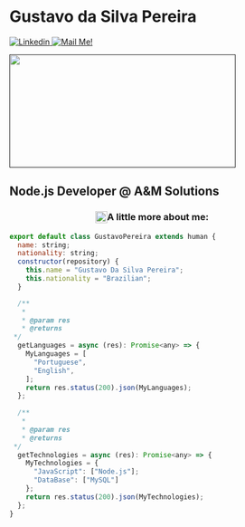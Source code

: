 <h1>Gustavo da Silva Pereira</h1>
<a href="www.linkedin.com/in/GustaPe" rel="nofollow" target="_blank">
    <img src="https://camo.githubusercontent.com/158d86bc85096dd22b8f740d40e59b81175dae20e4fd8538a2977ab6baa3a55b/68747470733a2f2f696d672e736869656c64732e696f2f62616467652f2d436f6e6e6563742d626c75653f7374796c653d666c61742d737175617265266c6f676f3d4c696e6b6564696e266c6f676f436f6c6f723d7768697465266c696e6b3d68747470733a2f2f7777772e6c696e6b6564696e2e636f6d2f696e2f6172746875722d616e64726164652d66756c6c737461636b2d6465762f" alt="Linkedin" data-canonical-src="https://img.shields.io/badge/-Connect-blue?style=flat-square&amp;logo=Linkedin&amp;logoColor=white&amp;link=www.linkedin.com/in/GustaPe" target="_blank" style="max-width:100%;">
</a>
<a href="gustavosilvapereira81@gmail.com" target="_blank">
    <img src="https://camo.githubusercontent.com/a0b68c17f3820858b21f772008709470144f28adbc240d4fcc2a6125d594926e/68747470733a2f2f696d672e736869656c64732e696f2f62616467652f2d436f6e746163742532304d65212d6331343433383f7374796c653d666c61742d737175617265266c6f676f3d476d61696c266c6f676f436f6c6f723d7768697465266c696e6b3d6d61696c746f3a6172746875722e646965676f6f40686f746d61696c2e636f6d" alt="Mail Me!" data-canonical-src="https://img.shields.io/badge/-Contact%20Me!-c14438?style=flat-square&amp;logo=Gmail&amp;logoColor=white&amp;link=mailto:gustavosilvapereira81@gmail.com" target="_blank" style="max-width:100%;">
</a>

<p>
    
<a target="_BLANK" rel="noopener noreferrer" href="">
<img src="https://www.infnet.edu.br/esti/wp-content/uploads/sites/5/2019/06/analise-de-sistemas.gif" data-canonical-src="https://i.ibb.co/QJZdmpv/XOsX.gif" style="max-width:100%;" width="400" height="200">
</a>

</p>

## Node.js Developer @ A&M Solutions

<h3 style="display:flex;justify-content: center"><img src="https://github.githubassets.com/images/icons/emoji/unicode/1f300.png" width="21" height="21"/> A little more about me: </h3>


``` Node.js
export default class GustavoPereira extends human {
  name: string;
  nationality: string;
  constructor(repository) {
    this.name = "Gustavo Da Silva Pereira";
    this.nationality = "Brazilian";
  }

  /**
   *
   * @param res
   * @returns
 */
  getLanguages = async (res): Promise<any> => {
    MyLanguages = [
      "Portuguese",
      "English",
    ];
    return res.status(200).json(MyLanguages);
  };
  
  /**
   *
   * @param res
   * @returns
 */
  getTechnologies = async (res): Promise<any> => {
    MyTechnologies = {
      "JavaScript": ["Node.js"];
      "DataBase": ["MySQL"]
    };
    return res.status(200).json(MyTechnologies);
  };
}
```



